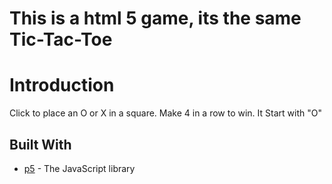# This is a html 5 game, its the same Tic-Tac-Toe
# Introduction
Click to place an O or X in a square. Make 4 in a row to win. It Start with "O"


## Built With

* [p5](https://p5js.org/) - The JavaScript library
